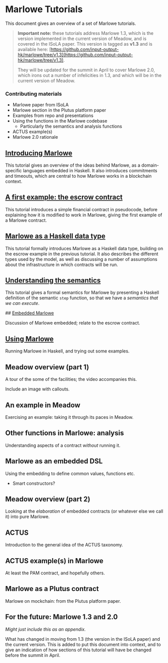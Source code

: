 # Marlowe Tutorials

This document gives an overview of a set of Marlowe tutorials.

> __Important note:__ these tutorials address Marlowe 1.3, which 
> is the version implemented in the current version of Meadow,
> and is covered in the ISoLA paper. This version is tagged as **v1.3**
> and is available here: [https://github.com/input-output-hk/marlowe/tree/v1.3](https://github.com/input-output-hk/marlowe/tree/v1.3).
>
> They will be updated for the summit in April to cover Marlowe 2.0, which irons out
> a number of infelicities in 1.3, and which will be in the current version of Meadow.

### Contributing materials
- Marlowe paper from ISoLA
- Marlowe section in the Plutus platform paper
- Examples from repo and presentations
- Using the functions in the Marlowe codebase
  - Particularly the semantics and analysis functions
- ACTUS example(s)
- Marlowe 2.0 rationale

##  [Introducing Marlowe](./introducing-marlowe.md)

This tutorial gives an overview of the ideas behind Marlowe, as a domain-specific languages embedded in Haskell. It also introduces commitments and timeouts, which are central to how Marlowe works in a blockchain context. 

## [A first example: the escrow contract](./escrow-ex.md)

This tutorial introduces a simple financial contract in pseudocode, before explaining how it is modified to work in Marlowe, giving the first example of a Marlowe contract.

## [Marlowe as a Haskell data type](./marlowe-data.md)

This tutorial formally introduces Marlowe as a Haskell data type, building on the escrow example in the previous tutorial. It also describes the different types used by the model, as well as discussing a number of assumptions about the infrastructure in which contracts will be run.

## [Understanding the semantics](./marlowe-semantics.md)

This tutorial gives a formal semantics for Marlowe by presenting a Haskell definition of the semantic `step` function, so that we have a _semantics that we can execute_. 

## [Embedded Marlowe](./embedded-marlowe.md)

Discussion of Marlowe embedded; relate to the escrow contract.

## [Using Marlowe](./using-marlowe.md)

Running Marlowe in Haskell, and trying out some examples.

## Meadow overview (part 1)

A tour of the some of the facilities; the video accompanies this.

Include an image with callouts.

## An example in Meadow

Exercising an example: taking it through its paces in Meadow.

## Other functions in Marlowe: analysis

Understanding aspects of a contract *without* running it.

## Marlowe as an embedded DSL

Using the embedding to define common values, functions etc.

- Smart constructors?

## Meadow overview (part 2)

Looking at the *elaboration* of embedded contracts (or whatever else we call it) into pure Marlowe.

## ACTUS

Introduction to the general idea of the ACTUS taxonomy.

## ACTUS example(s) in Marlowe

At least the PAM contract, and hopefully others.

## Marlowe as a Plutus contract

Marlowe on mockchain: from the Plutus platform paper.

## For the future: Marlowe 1.3 and 2.0

*Might just include this as an appendix.*

What has changed in moving from 1.3 (the version in the ISoLA paper) and the current version. This is added to put this document into context, and to give an indication of how sections of this tutorial will have be changed before the summit in April.


